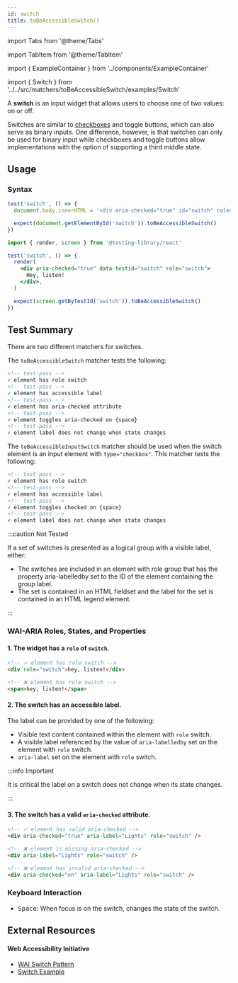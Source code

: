 ```yaml
---
id: switch
title: toBeAccessibleSwitch()
---
```


import Tabs from '@theme/Tabs'

import TabItem from '@theme/TabItem'

import { ExampleContainer } from '../components/ExampleContainer'

import { Switch } from '../../src/matchers/toBeAccessibleSwitch/examples/Switch'

<div className="intro-text">A <strong>switch</strong> is an input widget that allows users to choose one of two values: on or off.</div>

Switches are similar to [checkboxes](/matchers/checkbox) and toggle buttons, which can also serve as binary inputs. One difference, however, is that switches can only be used for binary input while checkboxes and toggle buttons allow implementations with the option of supporting a third middle state.

<ExampleContainer>
  <Switch />
</ExampleContainer>

## Usage

### Syntax

<Tabs>
<TabItem label="Vanilla JS" value="js">

```js
test('switch', () => {
  document.body.innerHTML = '<div aria-checked="true" id="switch" role="switch">Hey, listen!</div>'

  expect(document.getElementById('switch')).toBeAccessibleSwitch()
})
```

</TabItem>
<TabItem default label="React + Testing Library" value="rtl">

```jsx
import { render, screen } from '@testing-library/react'

test('switch', () => {
  render(
    <div aria-checked="true" data-testid="switch" role="switch">
      Hey, listen!
    </div>,
  )

  expect(screen.getByTestId('switch')).toBeAccessibleSwitch()
})
```

</TabItem>
</Tabs>

## Test Summary

There are two different matchers for switches.

The `toBeAccessibleSwitch` matcher tests the following:

```html
<!-- test-pass -->
✓ element has role switch
<!-- test-pass -->
✓ element has accessible label
<!-- test-pass -->
✓ element has aria-checked attribute
<!-- test-pass -->
✓ element toggles aria-checked on {space}
<!-- test-pass -->
✓ element label does not change when state changes
```

The `toBeAccessibleInputSwitch` matcher should be used when the switch element is an input element with `type="checkbox"`. This matcher tests the following:

```html
<!-- test-pass -->
✓ element has role switch
<!-- test-pass -->
✓ element has accessible label
<!-- test-pass -->
✓ element toggles checked on {space}
<!-- test-pass -->
✓ element label does not change when state changes
```

:::caution Not Tested

If a set of switches is presented as a logical group with a visible label, either:

- The switches are included in an element with role group that has the property aria-labelledby set to the ID of the element containing the group label.
- The set is contained in an HTML fieldset and the label for the set is contained in an HTML legend element.

:::

### WAI-ARIA Roles, States, and Properties

#### 1. The widget has a `role` of `switch`.

```html
<!-- ✓ element has role switch -->
<div role="switch">hey, listen!</div>

<!-- ❌ element has role switch -->
<span>hey, listen!</span>
```

#### 2. The switch has an accessible label.

The label can be provided by one of the following:

- Visible text content contained within the element with `role` switch.
- A visible label referenced by the value of `aria-labelledby` set on the element with `role` switch.
- `aria-label` set on the element with `role` switch.

:::info Important

It is critical the label on a switch does not change when its state changes.

:::

#### 3. The switch has a valid `aria-checked` attribute.

```html
<!-- ✓ element has valid aria-checked -->
<div aria-checked="true" aria-label="Lights" role="switch" />

<!-- ❌ element is missing aria-checked -->
<div aria-label="Lights" role="switch" />

<!-- ❌ element has invalid aria-checked -->
<div aria-checked="on" aria-label="Lights" role="switch" />
```

### Keyboard Interaction

- <kbd>Space</kbd>: When focus is on the switch, changes the state of the switch.

## External Resources

#### Web Accessibility Initiative

- [WAI Switch Pattern](https://www.w3.org/WAI/ARIA/apg/patterns/switch/)
- [Switch Example](https://www.w3.org/WAI/ARIA/apg/example-index/switch/switch.html)
